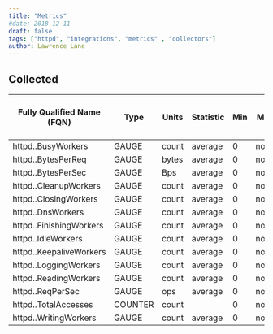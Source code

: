 ```yaml
---
title: "Metrics"
#date: 2018-12-11
draft: false
tags: ["httpd", "integrations", "metrics" , "collectors"]
author: Lawrence Lane
---
```


## Collected

| Fully Qualified Name (FQN)    | Type    | Units | Statistic | Min | Max  | Sparse Data Strategy (SDS) | BASE | CORR | UTIL |
|-------------------------------|---------|-------|-----------|-----|------|----------------------------|------|------|------|
| httpd.<host>.BusyWorkers      | GAUGE   | count | average   | 0   | none | none                       | yes  | no   | no   |
| httpd.<host>.BytesPerReq      | GAUGE   | bytes | average   | 0   | none | none                       | yes  | no   | no   |
| httpd.<host>.BytesPerSec      | GAUGE   | Bps   | average   | 0   | none | none                       | yes  | no   | no   |
| httpd.<host>.CleanupWorkers   | GAUGE   | count | average   | 0   | none | none                       | yes  | no   | no   |
| httpd.<host>.ClosingWorkers   | GAUGE   | count | average   | 0   | none | none                       | yes  | no   | no   |
| httpd.<host>.DnsWorkers       | GAUGE   | count | average   | 0   | none | none                       | yes  | no   | no   |
| httpd.<host>.FinishingWorkers | GAUGE   | count | average   | 0   | none | none                       | yes  | no   | no   |
| httpd.<host>.IdleWorkers      | GAUGE   | count | average   | 0   | none | none                       | yes  | no   | no   |
| httpd.<host>.KeepaliveWorkers | GAUGE   | count | average   | 0   | none | none                       | yes  | no   | no   |
| httpd.<host>.LoggingWorkers   | GAUGE   | count | average   | 0   | none | none                       | yes  | no   | no   |
| httpd.<host>.ReadingWorkers   | GAUGE   | count | average   | 0   | none | none                       | yes  | no   | no   |
| httpd.<host>.ReqPerSec        | GAUGE   | ops   | average   | 0   | none | none                       | yes  | no   | no   |
| httpd.<host>.TotalAccesses    | COUNTER | count |           | 0   | none | none                       | yes  | no   | no   |
| httpd.<host>.WritingWorkers   | GAUGE   | count | average   | 0   | none | none                       | yes  | no   | no   |
